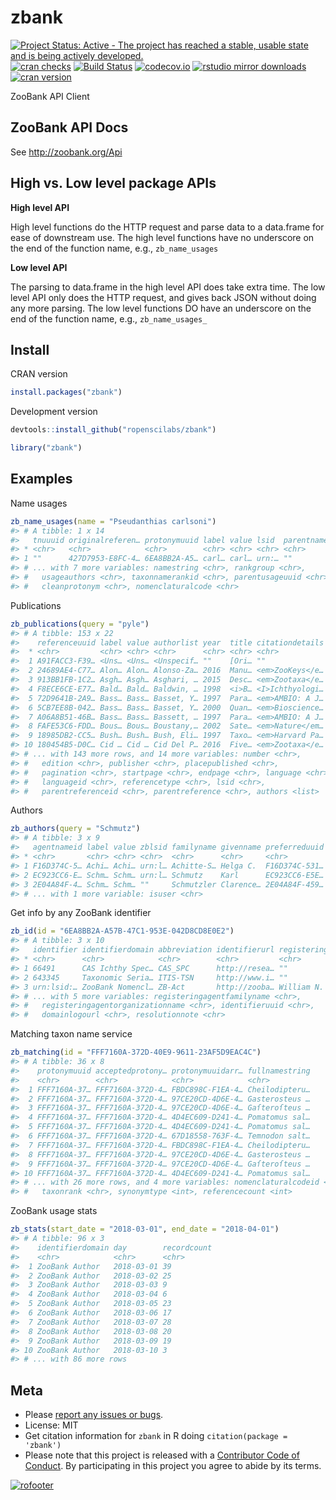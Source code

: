 zbank
=====


[![Project Status: Active - The project has reached a stable, usable state and is being actively developed.](http://www.repostatus.org/badges/latest/active.svg)](http://www.repostatus.org/#active)
[![cran checks](https://cranchecks.info/badges/worst/zbank)](https://cranchecks.info/pkgs/zbank)
[![Build Status](https://travis-ci.org/ropenscilabs/zbank.svg?branch=master)](https://travis-ci.org/ropenscilabs/zbank)
[![codecov.io](https://codecov.io/github/ropenscilabs/zbank/coverage.svg?branch=master)](https://codecov.io/github/ropenscilabs/zbank?branch=master)
[![rstudio mirror downloads](http://cranlogs.r-pkg.org/badges/zbank)](https://github.com/metacran/cranlogs.app)
[![cran version](http://www.r-pkg.org/badges/version/zbank)](https://cran.r-project.org/package=zbank)

ZooBank API Client

## ZooBank API Docs

See <http://zoobank.org/Api>

## High vs. Low level package APIs

__High level API__

High level functions do the HTTP request and parse data to a data.frame for
ease of downstream use. The high level functions have no underscore on the end
of the function name, e.g., `zb_name_usages`

__Low level API__

The parsing to data.frame in the high level API does take extra time. The low
level API only does the HTTP request, and gives back JSON without doing any
more parsing. The low level functions DO have an underscore on the end
of the function name, e.g., `zb_name_usages_`

## Install

CRAN version


```r
install.packages("zbank")
```

Development version


```r
devtools::install_github("ropenscilabs/zbank")
```


```r
library("zbank")
```

## Examples

Name usages


```r
zb_name_usages(name = "Pseudanthias carlsoni")
#> # A tibble: 1 x 14
#>   tnuuuid originalreferen… protonymuuid label value lsid  parentname
#> * <chr>   <chr>            <chr>        <chr> <chr> <chr> <chr>     
#> 1 ""      427D7953-E8FC-4… 6EA8BB2A-A5… carl… carl… urn:… ""        
#> # ... with 7 more variables: namestring <chr>, rankgroup <chr>,
#> #   usageauthors <chr>, taxonnamerankid <chr>, parentusageuuid <chr>,
#> #   cleanprotonym <chr>, nomenclaturalcode <chr>
```

Publications


```r
zb_publications(query = "pyle")
#> # A tibble: 153 x 22
#>    referenceuuid label value authorlist year  title citationdetails volume
#>  * <chr>         <chr> <chr> <chr>      <chr> <chr> <chr>           <chr> 
#>  1 A91FACC3-F39… <Uns… <Uns… <Unspecif… ""    [Ori… ""              ""    
#>  2 24689AE4-C77… Alon… Alon… Alonso-Za… 2016  Manu… <em>ZooKeys</e… 550   
#>  3 913BB1FB-1C2… Asgh… Asgh… Asghari, … 2015  Desc… <em>Zootaxa</e… 3986  
#>  4 F8ECE6CE-E77… Bald… Bald… Baldwin, … 1998  <i>B… <I>Ichthyologi… 45    
#>  5 72D9641B-2A9… Bass… Bass… Basset, Y… 1997  Para… <em>AMBIO: A J… ""    
#>  6 5CB7EE8B-042… Bass… Bass… Basset, Y… 2000  Quan… <em>Bioscience… 50    
#>  7 A06A8B51-46B… Bass… Bass… Bassett, … 1997  Para… <em>AMBIO: A J… ""    
#>  8 FAFE53C6-FDD… Bous… Bous… Boustany,… 2002  Sate… <em>Nature</em… 415   
#>  9 18985DB2-CC5… Bush… Bush… Bush, Eli… 1997  Taxo… <em>Harvard Pa… 2     
#> 10 180454B5-D0C… Cid … Cid … Cid Del P… 2016  Five… <em>Zootaxa</e… 4109  
#> # ... with 143 more rows, and 14 more variables: number <chr>,
#> #   edition <chr>, publisher <chr>, placepublished <chr>,
#> #   pagination <chr>, startpage <chr>, endpage <chr>, language <chr>,
#> #   languageid <chr>, referencetype <chr>, lsid <chr>,
#> #   parentreferenceid <chr>, parentreference <chr>, authors <list>
```

Authors


```r
zb_authors(query = "Schmutz")
#> # A tibble: 3 x 9
#>   agentnameid label value zblsid familyname givenname preferreduuid agentid
#> * <chr>       <chr> <chr> <chr>  <chr>      <chr>     <chr>         <chr>  
#> 1 F16D374C-5… Achi… Achi… urn:l… Achitte-S… Helga C.  F16D374C-531… F16D37…
#> 2 EC923CC6-E… Schm… Schm… urn:l… Schmutz    Karl      EC923CC6-E5E… EC923C…
#> 3 2E04A84F-4… Schm… Schm… ""     Schmutzler Clarence… 2E04A84F-459… 2E04A8…
#> # ... with 1 more variable: isuser <chr>
```

Get info by any ZooBank identifier


```r
zb_id(id = "6EA8BB2A-A57B-47C1-953E-042D8CD8E0E2")
#> # A tibble: 3 x 10
#>   identifier identifierdomain abbreviation identifierurl registeringagen…
#> * <chr>      <chr>            <chr>        <chr>         <chr>           
#> 1 66491      CAS Ichthy Spec… CAS_SPC      http://resea… ""              
#> 2 643345     Taxonomic Seria… ITIS-TSN     http://www.i… ""              
#> 3 urn:lsid:… ZooBank Nomencl… ZB-Act       http://zooba… William N.      
#> # ... with 5 more variables: registeringagentfamilyname <chr>,
#> #   registeringagentorganizationname <chr>, identifieruuid <chr>,
#> #   domainlogourl <chr>, resolutionnote <chr>
```

Matching taxon name service


```r
zb_matching(id = "FFF7160A-372D-40E9-9611-23AF5D9EAC4C")
#> # A tibble: 36 x 8
#>    protonymuuid acceptedprotony… protonymuuidarr… fullnamestring
#>    <chr>        <chr>            <chr>            <chr>         
#>  1 FFF7160A-37… FFF7160A-372D-4… FBDC898C-F1EA-4… Cheilodipteru…
#>  2 FFF7160A-37… FFF7160A-372D-4… 97CE20CD-4D6E-4… Gasterosteus …
#>  3 FFF7160A-37… FFF7160A-372D-4… 97CE20CD-4D6E-4… Gaſteroſteus …
#>  4 FFF7160A-37… FFF7160A-372D-4… 4D4EC609-D241-4… Pomatomus sal…
#>  5 FFF7160A-37… FFF7160A-372D-4… 4D4EC609-D241-4… Pomatomus sal…
#>  6 FFF7160A-37… FFF7160A-372D-4… 67D18558-763F-4… Temnodon salt…
#>  7 FFF7160A-37… FFF7160A-372D-4… FBDC898C-F1EA-4… Cheilodipteru…
#>  8 FFF7160A-37… FFF7160A-372D-4… 97CE20CD-4D6E-4… Gasterosteus …
#>  9 FFF7160A-37… FFF7160A-372D-4… 97CE20CD-4D6E-4… Gaſteroſteus …
#> 10 FFF7160A-37… FFF7160A-372D-4… 4D4EC609-D241-4… Pomatomus sal…
#> # ... with 26 more rows, and 4 more variables: nomenclaturalcodeid <int>,
#> #   taxonrank <chr>, synonymtype <int>, referencecount <int>
```

ZooBank usage stats


```r
zb_stats(start_date = "2018-03-01", end_date = "2018-04-01")
#> # A tibble: 96 x 3
#>    identifierdomain day        recordcount
#>    <chr>            <chr>      <chr>      
#>  1 ZooBank Author   2018-03-01 39         
#>  2 ZooBank Author   2018-03-02 25         
#>  3 ZooBank Author   2018-03-03 9          
#>  4 ZooBank Author   2018-03-04 6          
#>  5 ZooBank Author   2018-03-05 23         
#>  6 ZooBank Author   2018-03-06 17         
#>  7 ZooBank Author   2018-03-07 28         
#>  8 ZooBank Author   2018-03-08 20         
#>  9 ZooBank Author   2018-03-09 19         
#> 10 ZooBank Author   2018-03-10 3          
#> # ... with 86 more rows
```

## Meta

* Please [report any issues or bugs](https://github.com/ropenscilabs/zbank/issues).
* License: MIT
* Get citation information for `zbank` in R doing `citation(package = 'zbank')`
* Please note that this project is released with a [Contributor Code of Conduct](CODE_OF_CONDUCT.md). By participating in this project you agree to abide by its terms.

[![rofooter](https://ropensci.org/public_images/github_footer.png)](https://ropensci.org)
